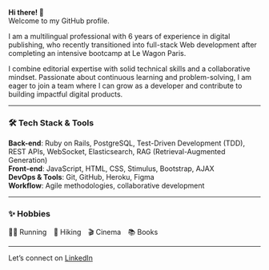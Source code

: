**Hi there! 👋**  
Welcome to my GitHub profile.  

I am a multilingual professional with 6 years of experience in digital publishing, who recently transitioned into full-stack Web development after completing an intensive bootcamp at Le Wagon Paris.

I combine editorial expertise with solid technical skills and a collaborative mindset. Passionate about continuous learning and problem-solving, I am eager to join a team where I can grow as a developer and contribute to building impactful digital products.

---

### 🛠️ Tech Stack & Tools

**Back-end**: Ruby on Rails, PostgreSQL, Test-Driven Development (TDD), REST APIs, WebSocket, Elasticsearch, RAG (Retrieval-Augmented Generation)  
**Front-end**: JavaScript, HTML, CSS, Stimulus, Bootstrap, AJAX  
**DevOps & Tools**: Git, GitHub, Heroku, Figma  
**Workflow**: Agile methodologies, collaborative development

---

### ✨ Hobbies  
🏃‍♀️ Running 🥾 Hiking 🎬 Cinema 📚 Books

---

Let’s connect on [LinkedIn](https://www.linkedin.com/in/chloé-cosson/)
